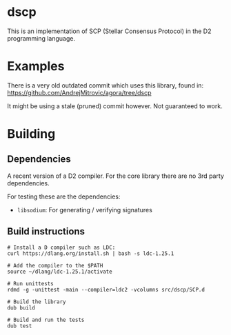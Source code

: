 # dscp

This is an implementation of SCP (Stellar Consensus Protocol) in the D2 programming language.

# Examples

There is a very old outdated commit which uses this library, found in:
https://github.com/AndrejMitrovic/agora/tree/dscp

It might be using a stale (pruned) commit however. Not guaranteed to work.

# Building

## Dependencies

A recent version of a D2 compiler. For the core library there are no 3rd party dependencies.

For testing these are the dependencies:
- `libsodium`:  For generating / verifying signatures

## Build instructions

```console
# Install a D compiler such as LDC:
curl https://dlang.org/install.sh | bash -s ldc-1.25.1

# Add the compiler to the $PATH
source ~/dlang/ldc-1.25.1/activate

# Run unittests
rdmd -g -unittest -main --compiler=ldc2 -vcolumns src/dscp/SCP.d

# Build the library
dub build

# Build and run the tests
dub test
```
